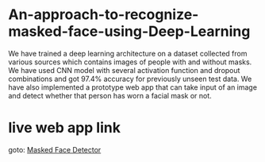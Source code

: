# An-approach-to-recognize-masked-face-using-Deep-Learning
We have trained a deep learning architecture on a dataset collected from various sources which contains images of people with and without masks. We have used CNN model with several activation function and dropout combinations and got 97.4% accuracy for previously unseen test data. We have also implemented a prototype web app that can take input of an image and detect whether that person has worn a facial mask or not.
# live web app link 
goto: <a href="https://mask-deetection.herokuapp.com/" target="_blank">Masked Face Detector</a>
